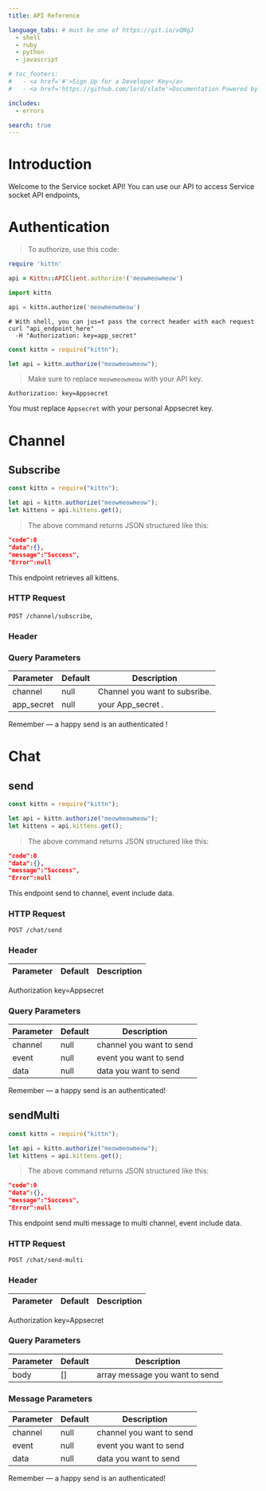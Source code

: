 ```yaml
---
title: API Reference

language_tabs: # must be one of https://git.io/vQNgJ
  - shell
  - ruby
  - python
  - javascript

# toc_footers:
#   - <a href='#'>Sign Up for a Developer Key</a>
#   - <a href='https://github.com/lord/slate'>Documentation Powered by Slate</a>

includes:
  - errors

search: true
---
```


# Introduction

Welcome to the Service socket API! You can use our API to access Service socket API endpoints,

# Authentication

> To authorize, use this code:

```ruby
require 'kittn'

api = Kittn::APIClient.authorize!('meowmeowmeow')
```

```python
import kittn

api = kittn.authorize('meowmeowmeow')
```

```shell
# With shell, you can jus=t pass the correct header with each request
curl "api_endpoint_here"
  -H "Authorization: key=app_secret"
```

```javascript
const kittn = require("kittn");

let api = kittn.authorize("meowmeowmeow");
```

> Make sure to replace `meowmeowmeow` with your API key.

`Authorization: key=Appsecret`

<aside class="notice">
You must replace <code>Appsecret</code> with your personal Appsecret key.
</aside>

# Channel

## Subscribe

<!-- ```ruby
require 'kittn'

api = Kittn::APIClient.authorize!('meowmeowmeow')
api.kittens.get
```

```python
import kittn

api = kittn.authorize('meowmeowmeow')
api.kittens.get()
```

```shell
curl "http://example.com/api/kittens"
  -H "Authorization: meowmeowmeow"
``` -->

```javascript
const kittn = require("kittn");

let api = kittn.authorize("meowmeowmeow");
let kittens = api.kittens.get();
```

> The above command returns JSON structured like this:

```json
"code":0
"data":{},
"message":"Success",
"Error":null
```

This endpoint retrieves all kittens.

### HTTP Request

`POST /channel/subscribe`,

### Header

### Query Parameters

| Parameter  | Default | Description                   |
| ---------- | ------- | ----------------------------- |
| channel    | null    | Channel you want to subsribe. |
| app_secret | null    | your App_secret .             |

<aside class="success">
Remember — a happy send is an authenticated !
</aside>

# Chat

## send

```javascript
const kittn = require("kittn");

let api = kittn.authorize("meowmeowmeow");
let kittens = api.kittens.get();
```

> The above command returns JSON structured like this:

```json
"code":0
"data":{},
"message":"Success",
"Error":null
```

This endpoint send to channel, event include data.

### HTTP Request

`POST /chat/send`

### Header

| Parameter | Default | Description |
| --------- | ------- | ----------- |


Authorization key=Appsecret

### Query Parameters

| Parameter | Default | Description              |
| --------- | ------- | ------------------------ |
| channel   | null    | channel you want to send |
| event     | null    | event you want to send   |
| data      | null    | data you want to send    |

<aside class="success">
Remember — a happy send is an authenticated!
</aside>

## sendMulti

```javascript
const kittn = require("kittn");

let api = kittn.authorize("meowmeowmeow");
let kittens = api.kittens.get();
```

> The above command returns JSON structured like this:

```json
"code":0
"data":{},
"message":"Success",
"Error":null
```

This endpoint send multi message to multi channel, event include data.

### HTTP Request

`POST /chat/send-multi`

### Header

| Parameter | Default | Description |
| --------- | ------- | ----------- |


Authorization key=Appsecret

### Query Parameters

| Parameter | Default | Description                    |
| --------- | ------- | ------------------------------ |
| body      | []      | array message you want to send |

### Message Parameters

| Parameter | Default | Description              |
| --------- | ------- | ------------------------ |
| channel   | null    | channel you want to send |
| event     | null    | event you want to send   |
| data      | null    | data you want to send    |

<aside class="success">
Remember — a happy send is an authenticated!
</aside>
